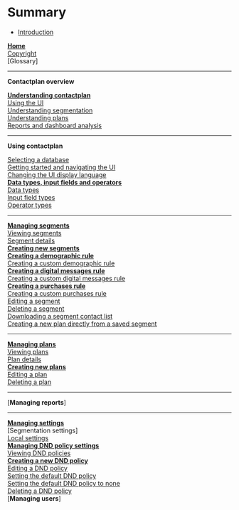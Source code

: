 # Summary

* [Introduction](README.md.md)

[**Home**](Home.md)  
[Copyright](Copyright.md)  
[Glossary]  

----------

**Contactplan overview**  

[**Understanding contactplan**](UnderstandingContactPlan.md)  
[Using the UI](UsingUI.md)  
[Understanding segmentation](UnderstandingSegmentation.md)  
[Understanding plans](UnderstandingPlans.md)  
[Reports and dashboard analysis](ReportsAndDashboardAnalysis.md)  

----------

**Using contactplan**  

[Selecting a database](SelectingADatabase.md)  
[Getting started and navigating the UI](NavigatingUI.md)  
[Changing the UI display language](ChangingLanguage.md)  
[**Data types, input fields and operators**](InputBoxOperators.md)  
[Data types](DataTypes.md)  
[Input field types](InputFieldTypes.md)  
[Operator types](OperatorTypes.md)  

----------

[**Managing segments**](ManagingSegments.md)  
[Viewing segments](ViewingSegments.md)  
[Segment details](SegmentDetails.md)  
[**Creating new segments**](CreatingNewSegments.md)  
[**Creating a demographic rule**](CreatingDemographicRule.md)  
[Creating a custom demographic rule](CreatingCustomDemographicRule.md)  
[**Creating a digital messages rule**](CreatingDigitalMessagesRule.md)  
[Creating a custom digital messages rule](CreatingCustomDigitalMessagesRule.md)  
[**Creating a purchases rule**](CreatingPurchasesRule.md)  
[Creating a custom purchases rule](CreatingCustomPurchasesRule.md)  
[Editing a segment](EditingSegment.md)  
[Deleting a segment](DeletingSegment.md)  
[Downloading a segment contact list](DownloadingSegmentContactList.md)  
[Creating a new plan directly from a saved segment](CreatingPlanFromSegment.md)  

----------

[**Managing plans**](ManagingPlans.md)  
[Viewing plans](ViewingPlans.md)  
[Plan details](PlanDetails.md)  
[**Creating new plans**](CreatingNewPlans.md)  
[Editing a plan](EditingPlan.md)  
[Deleting a plan](DeletingPlans.md)  

----------

[**Managing reports**]  

----------

[**Managing settings**](ManagingSettings.md)  
[Segmentation settings]  
[Local settings](LocalSettings.md)  
[**Managing DND policy settings**](ManagingDND.md)  
[Viewing DND policies](ViewingDND.md)  
[**Creating a new DND policy**](CreatingNewDND.md)  
[Editing a DND policy](EditingDND.md)  
[Setting the default DND policy](SettingDefaultDND.md)  
[Setting the default DND policy to none](SettingNoDND.md)  
[Deleting a DND policy](DeletingDND.md)  
[**Managing users**]  

